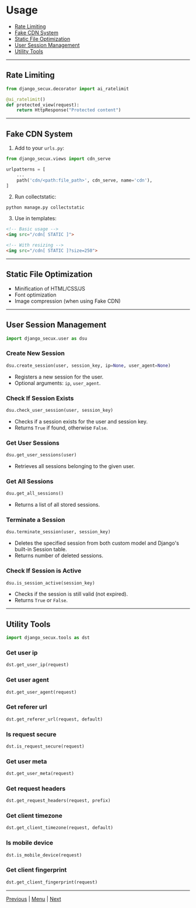 # Usage

* [Rate Limiting](#rate-limiting)
* [Fake CDN System](#fake-cdn-system)
* [Static File Optimization](#static-file-optimization)
* [User Session Management](#user-session-management)
* [Utility Tools](#utility-tools)

---

## Rate Limiting

```python
from django_secux.decorator import ai_ratelimit

@ai_ratelimit()
def protected_view(request):
    return HttpResponse("Protected content")
```

---

## Fake CDN System

1. Add to your `urls.py`:

```python
from django_secux.views import cdn_serve

urlpatterns = [
    ...
    path('cdn/<path:file_path>', cdn_serve, name='cdn'),
]
```

2. Run collectstatic:

```
python manage.py collectstatic
```

3. Use in templates:

```html
<!-- Basic usage -->
<img src="/cdn[ STATIC ]">

<!-- With resizing -->
<img src="/cdn[ STATIC ]?size=250">
```

---

## Static File Optimization

* Minification of HTML/CSS/JS
* Font optimization
* Image compression (when using Fake CDN)

---

## User Session Management

```python
import django_secux.user as dsu
```

### Create New Session

```python
dsu.create_session(user, session_key, ip=None, user_agent=None)
```

* Registers a new session for the user.
* Optional arguments: `ip`, `user_agent`.

### Check If Session Exists

```python
dsu.check_user_session(user, session_key)
```

* Checks if a session exists for the user and session key.
* Returns `True` if found, otherwise `False`.

### Get User Sessions

```python
dsu.get_user_sessions(user)
```

* Retrieves all sessions belonging to the given user.

### Get All Sessions

```python
dsu.get_all_sessions()
```

* Returns a list of all stored sessions.

### Terminate a Session

```python
dsu.terminate_session(user, session_key)
```

* Deletes the specified session from both custom model and Django's built-in Session table.
* Returns number of deleted sessions.

### Check If Session is Active

```python
dsu.is_session_active(session_key)
```

* Checks if the session is still valid (not expired).
* Returns `True` or `False`.

---

## Utility Tools

```python
import django_secux.tools as dst
```

### Get user ip

```python
dst.get_user_ip(request)
```

### Get user agent

```python
dst.get_user_agent(request)
```

### Get referer url

```python
dst.get_referer_url(request, default)
```

### Is request secure

```python
dst.is_request_secure(request)
```

### Get user meta

```python
dst.get_user_meta(request)
```

### Get request headers

```python
dst.get_request_headers(request, prefix)
```

### Get client timezone

```python
dst.get_client_timezone(request, default)
```

### Is mobile device

```python
dst.is_mobile_device(request)
```

### Get client fingerprint

```python
dst.get_client_fingerprint(request)
```

---

[Previous](installation.md) | [Menu](index.md) | [Next](configuration.md)
